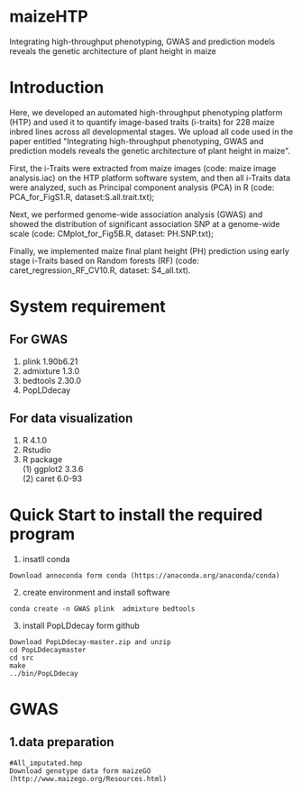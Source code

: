 # maizeHTP
Integrating high-throughput phenotyping, GWAS and prediction models reveals the genetic architecture of plant height in maize

# Introduction
Here, we developed an automated high-throughput phenotyping platform (HTP) and used it to quantify image-based traits (i-traits) for 228 maize inbred lines across all developmental stages. We upload all code used in the paper entitled "Integrating high-throughput phenotyping, GWAS and prediction models reveals the genetic architecture of plant height in maize".

First, the i-Traits were extracted from maize images (code: maize image analysis.iac) on the HTP platform software system, and then all i-Traits data were analyzed, such as Principal component analysis (PCA) in R (code: PCA_for_FigS1.R, dataset:S.all.trait.txt);

Next, we performed genome-wide association analysis (GWAS) and showed the distribution of significant association SNP at a genome-wide scale (code: CMplot_for_Fig5B.R, dataset: PH.SNP.txt);

Finally, we implemented maize final plant height (PH) prediction using early stage i-Traits based on Random forests (RF) (code: caret_regression_RF_CV10.R, dataset: S4_all.txt).

# System requirement
## For GWAS

  1. plink 1.90b6.21   
  2. admixture 1.3.0   
  3. bedtools 2.30.0  
  4. PopLDdecay

## For data visualization

  1. R 4.1.0  
  2. Rstudio   
  3. R package  
    (1) ggplot2 3.3.6  
    (2) caret 6.0-93  

# Quick Start to install the required program
  1. insatll conda  
  
    Download annoconda form conda (https://anaconda.org/anaconda/conda)  
      
  2. create environment and install software  
     
    conda create -n GWAS plink  admixture bedtools   
     
  3. install PopLDdecay form github  
    
    Download PopLDdecay-master.zip and unzip 
    cd PopLDdecaymaster 
    cd src  
    make  
    ../bin/PopLDdecay
   
# GWAS
## 1.data preparation
    #All_imputated.hmp
    Download genotype data form maizeGO (http://www.maizego.org/Resources.html)  
    
    
     
    
